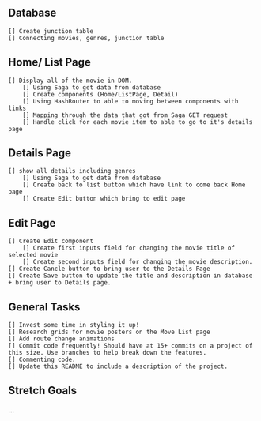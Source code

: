 ## Database
    [] Create junction table
    [] Connecting movies, genres, junction table

## Home/ List Page
    [] Display all of the movie in DOM.
        [] Using Saga to get data from database
        [] Create components (Home/ListPage, Detail)
        [] Using HashRouter to able to moving between components with links
        [] Mapping through the data that got from Saga GET request
        [] Handle click for each movie item to able to go to it's details page

## Details Page
    [] show all details including genres
        [] Using Saga to get data from database
        [] Create back to list button which have link to come back Home page
        [] Create Edit button which bring to edit page
            
## Edit Page
    [] Create Edit component
        [] Create first inputs field for changing the movie title of selected movie
        [] Create second inputs field for changing the movie description.
    [] Create Cancle button to bring user to the Details Page
    [] Create Save button to update the title and description in database + bring user to Details page.

## General Tasks
    [] Invest some time in styling it up!
    [] Research grids for movie posters on the Move List page
    [] Add route change animations
    [] Commit code frequently! Should have at 15+ commits on a project of this size. Use branches to help break down the features.
    [] Commenting code.
    [] Update this README to include a description of the project.

## Stretch Goals
...